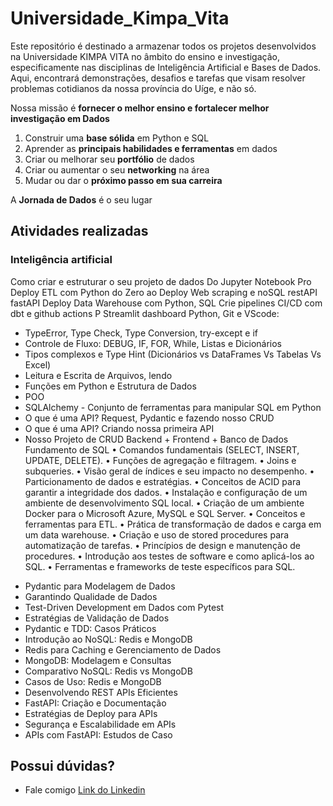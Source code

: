 # Universidade_Kimpa_Vita

Este repositório é destinado a armazenar todos os projetos desenvolvidos na Universidade KIMPA VITA no âmbito do ensino e investigação, especificamente nas disciplinas de Inteligência Artificial e Bases de Dados. Aqui, encontrará demonstrações, desafios e tarefas que visam resolver problemas cotidianos da nossa província do Uíge, e não só.

Nossa missão é **fornecer o melhor ensino e fortalecer melhor investigação em Dados**
1) Construir uma **base sólida** em Python e SQL
2) Aprender as **principais habilidades e ferramentas** em dados
3) Criar ou melhorar seu **portfólio** de dados
4) Criar ou aumentar o seu **networking** na área
5) Mudar ou dar o **próximo passo em sua carreira**

A **Jornada de Dados** é o seu lugar

## Atividades realizadas

### Inteligência artificial 
Como criar e estruturar o seu projeto de dados
Do Jupyter Notebook Pro Deploy
ETL com Python do Zero ao Deploy
Web scraping e noSQL
restAPI fastAPI Deploy
Data Warehouse com Python, SQL 
Crie pipelines CI/CD com dbt e github actions P
Streamlit dashboard
Python, Git e VScode:
- TypeError, Type Check, Type Conversion, try-except e if
- Controle de Fluxo: DEBUG, IF, FOR, While, Listas e Dicionários
- Tipos complexos e Type Hint (Dicionários vs DataFrames Vs Tabelas Vs Excel)
- Leitura e Escrita de Arquivos, lendo
- Funções em Python e Estrutura de Dados
- POO
- SQLAlchemy - Conjunto de ferramentas para manipular SQL em Python
- O que é uma API? Request, Pydantic e fazendo nosso CRUD
- O que é uma API? Criando nossa primeira API
- Nosso Projeto de CRUD Backend + Frontend + Banco de Dados
 Fundamento de SQL
• Comandos fundamentais (SELECT, INSERT, UPDATE, DELETE).
• Funções de agregação e filtragem.
• Joins e subqueries.
• Visão geral de índices e seu impacto no desempenho.
• Particionamento de dados e estratégias.
• Conceitos de ACID para garantir a integridade dos dados.
• Instalação e configuração de um ambiente de desenvolvimento SQL local.
• Criação de um ambiente Docker para o Microsoft Azure, MySQL e SQL Server.
• Conceitos e ferramentas para ETL.
• Prática de transformação de dados e carga em um data warehouse.
• Criação e uso de stored procedures para automatização de tarefas.
• Princípios de design e manutenção de procedures.
• Introdução aos testes de software e como aplicá-los ao SQL.
• Ferramentas e frameworks de teste específicos para SQL.
* Pydantic para Modelagem de Dados
* Garantindo Qualidade de Dados
* Test-Driven Development em Dados com Pytest
* Estratégias de Validação de Dados
* Pydantic e TDD: Casos Práticos
* Introdução ao NoSQL: Redis e MongoDB
* Redis para Caching e Gerenciamento de Dados
* MongoDB: Modelagem e Consultas
* Comparativo NoSQL: Redis vs MongoDB
* Casos de Uso: Redis e MongoDB
* Desenvolvendo REST APIs Eficientes
* FastAPI: Criação e Documentação
* Estratégias de Deploy para APIs
* Segurança e Escalabilidade em APIs
* APIs com FastAPI: Estudos de Caso

## Possui dúvidas? 

- Fale comigo [Link do Linkedin](https://github.com/Nkanga-Pedro/)

